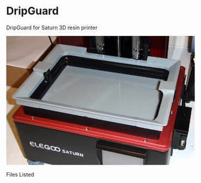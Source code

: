 # DripGuard
DripGuard for Saturn 3D resin printer

![alt text](https://github.com/Sd4Projects/DripGuard/blob/main/DripEdge.jpg?raw=true "DripGuard Pic")

Files Listed
